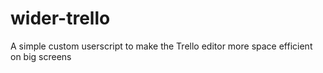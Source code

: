# wider-trello
A simple custom userscript to make the Trello editor more space efficient on big screens
